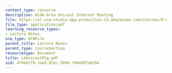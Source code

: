 ```yaml
---
content_type: resource
description: Wide-Area Unicast Internet Routing
file: https://ol-ocw-studio-app-production.s3.amazonaws.com/courses/6-829-computer-networks-fall-2002/479e67f03ae682ec58867664687a926e_L4UnicastRtg.pdf
file_type: application/pdf
learning_resource_types:
- Lecture Notes
ocw_type: OCWFile
parent_title: Lecture Notes
parent_type: CourseSection
resourcetype: Document
title: L4UnicastRtg.pdf
uid: 479e67f0-3ae6-82ec-5886-7664687a926e
---
```

